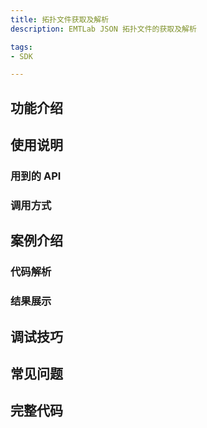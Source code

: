 ```yaml
---
title: 拓扑文件获取及解析
description: EMTLab JSON 拓扑文件的获取及解析

tags:
- SDK

---
```


## 功能介绍

## 使用说明

### 用到的 API

### 调用方式

## 案例介绍

### 代码解析

### 结果展示

## 调试技巧

## 常见问题

## 完整代码